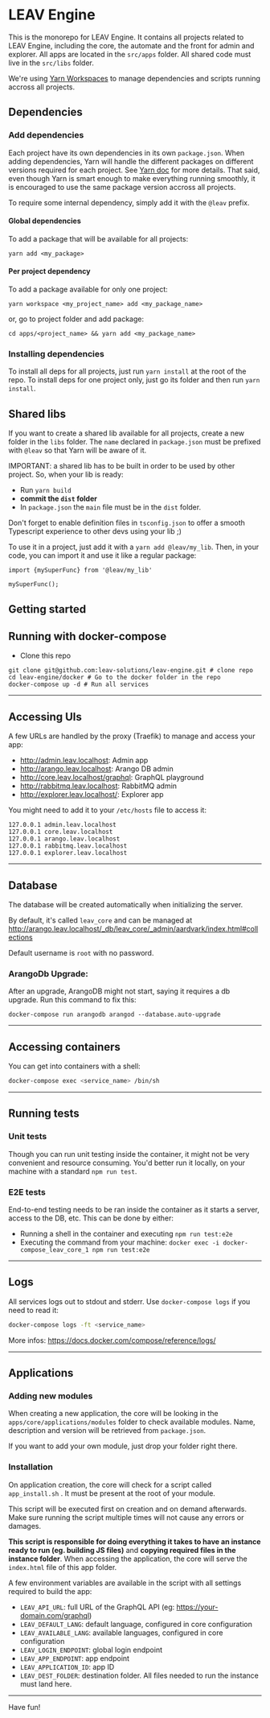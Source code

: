 # LEAV Engine
This is the monorepo for LEAV Engine. It contains all projects related to LEAV Engine, including the core, the automate and the front for admin and explorer.
All apps are located in the `src/apps` folder. All shared code must live in the `src/libs` folder.

We're using [Yarn Workspaces](https://yarnpkg.com/features/workspaces) to manage dependencies and scripts running accross all projects.

## Dependencies

### Add dependencies
Each project have its own dependencies in its own `package.json`.
When adding dependencies, Yarn will handle the different packages on different versions required for each project. See [Yarn doc](https://yarnpkg.com/features/workspaces) for more details.
That said, even though Yarn is smart enough to make everything running smoothly, it is encouraged to use the same package version accross all projects.

To require some internal dependency, simply add it with the `@leav` prefix.

#### Global dependencies
To add a package that will be available for all projects:

```yarn add <my_package>```


#### Per project dependency
To add a package available for only one project:

```yarn workspace <my_project_name> add <my_package_name>```

or, go to project folder and add package:

```cd apps/<project_name> && yarn add <my_package_name>```

### Installing dependencies
To install all deps for all projects, just run `yarn install` at the root of the repo.
To install deps for one project only, just go its folder and then run `yarn install`.

## Shared libs
If you want to create a shared lib available for all projects, create a new folder in the `libs` folder. The `name` declared in `package.json` must be prefixed with `@leav` so that Yarn will be aware of it.

IMPORTANT: a shared lib has to be built in order to be used by other project. So, when your lib is ready:
- Run `yarn build`
- **commit the `dist` folder**
- In `package.json` the `main` file must be in the `dist` folder.

Don't forget to enable definition files in `tsconfig.json` to offer a smooth Typescript experience to other devs using your lib ;)

To use it in a project, just add it with a `yarn add @leav/my_lib`.
Then, in your code, you can import it and use it like a regular package:
```
import {mySuperFunc} from '@leav/my_lib'

mySuperFunc();
```

## Getting started
## Running with docker-compose

- Clone this repo
```type=sh
git clone git@github.com:leav-solutions/leav-engine.git # clone repo
cd leav-engine/docker # Go to the docker folder in the repo
docker-compose up -d # Run all services
```

---

## Accessing UIs

A few URLs are handled by the proxy (Traefik) to manage and access your app:

-   http://admin.leav.localhost: Admin app
-   http://arango.leav.localhost: Arango DB admin
-   http://core.leav.localhost/graphql: GraphQL playground
-   http://rabbitmq.leav.localhost: RabbitMQ admin
-   http://explorer.leav.localhost/: Explorer app

You might need to add it to your `/etc/hosts` file to access it:

```
127.0.0.1 admin.leav.localhost
127.0.0.1 core.leav.localhost
127.0.0.1 arango.leav.localhost
127.0.0.1 rabbitmq.leav.localhost
127.0.0.1 explorer.leav.localhost
```

---

## Database

The database will be created automatically when initializing the server.

By default, it's called `leav_core` and can be managed at http://arango.leav.localhost/_db/leav_core/_admin/aardvark/index.html#collections

Default username is `root` with no password.

### ArangoDb Upgrade:
After an upgrade, ArangoDB might not start, saying it requires a db upgrade. Run this command to fix this:
```
docker-compose run arangodb arangod --database.auto-upgrade
```


---

## Accessing containers

You can get into containers with a shell:

```bash
docker-compose exec <service_name> /bin/sh
```

---

## Running tests

### Unit tests

Though you can run unit testing inside the container, it might not be very convenient and resource consuming.
You'd better run it locally, on your machine with a standard `npm run test`.

### E2E tests

End-to-end testing needs to be ran inside the container as it starts a server, access to the DB, etc.
This can be done by either:

-   Running a shell in the container and executing `npm run test:e2e`
-   Executing the command from your machine: `docker exec -i docker-compose_leav_core_1 npm run test:e2e`

---

## Logs

All services logs out to stdout and stderr. Use `docker-compose logs` if you need to read it:

```bash
docker-compose logs -ft <service_name>
```

More infos: https://docs.docker.com/compose/reference/logs/

---

## Applications
### Adding new modules
When creating a new application, the core will be looking in the `apps/core/applications/modules` folder to check available modules.
Name, description and version will be retrieved from `package.json`.

If you want to add your own module, just drop your folder right there.

### Installation
On application creation, the core will check for a script called `app_install.sh` . It must be present at the root of your module.

This script will be executed first on creation and on demand afterwards. Make sure running the script multiple times will not cause any errors or damages.

**This script is responsible for doing everything it takes to have an instance ready to run (eg. building JS files)** and **copying required files in the instance folder**. When accessing the application, the core will serve the `index.html` file of this app folder.

A few environment variables are available in the script with all settings required to build the app:

- `LEAV_API_URL`: full URL of the GraphQL API (eg: https://your-domain.com/graphql)
- `LEAV_DEFAULT_LANG`: default language, configured in core configuration
- `LEAV_AVAILABLE_LANG`: available languages, configured in core configuration
- `LEAV_LOGIN_ENDPOINT`: global login endpoint
- `LEAV_APP_ENDPOINT`: app endpoint
- `LEAV_APPLICATION_ID`: app ID
- `LEAV_DEST_FOLDER`: destination folder. All files needed to run the instance must land here.

---

Have fun!